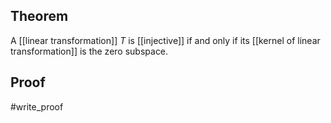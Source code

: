 ## Theorem
A [[linear transformation]] $T$ is [[injective]] if and only if its [[kernel of linear transformation]] is the zero subspace.
## Proof
#write_proof